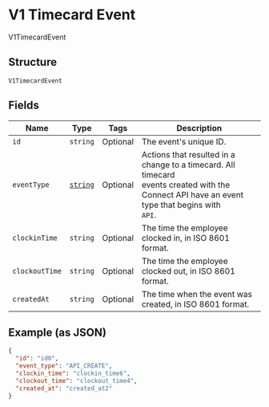 
# V1 Timecard Event

V1TimecardEvent

## Structure

`V1TimecardEvent`

## Fields

| Name | Type | Tags | Description |
|  --- | --- | --- | --- |
| `id` | `string` | Optional | The event's unique ID. |
| `eventType` | [`string`](/doc/models/v1-timecard-event-event-type.md) | Optional | Actions that resulted in a change to a timecard. All timecard<br>events created with the Connect API have an event type that begins with<br>`API`. |
| `clockinTime` | `string` | Optional | The time the employee clocked in, in ISO 8601 format. |
| `clockoutTime` | `string` | Optional | The time the employee clocked out, in ISO 8601 format. |
| `createdAt` | `string` | Optional | The time when the event was created, in ISO 8601 format. |

## Example (as JSON)

```json
{
  "id": "id0",
  "event_type": "API_CREATE",
  "clockin_time": "clockin_time6",
  "clockout_time": "clockout_time4",
  "created_at": "created_at2"
}
```


